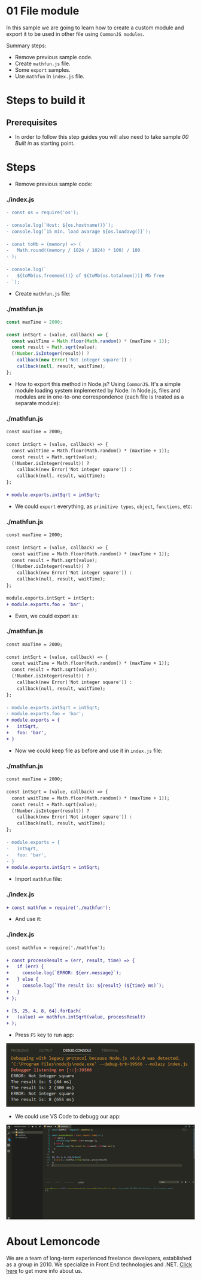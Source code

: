 # 01 File module

In this sample we are going to learn how to create a custom module and export it to be used in other file using `CommonJS modules`.

Summary steps:

- Remove previous sample code.
- Create `mathfun.js` file.
- Some `export` samples.
- Use `mathfun` in `index.js` file.

# Steps to build it

## Prerequisites

- In order to follow this step guides you will also need to take sample _00 Built in_ as starting point.

# Steps

- Remove previous sample code:

### ./index.js

```diff
- const os = require('os');

- console.log(`Host: ${os.hostname()}`);
- console.log(`15 min. load avarage ${os.loadavg()}`);

- const toMb = (memory) => (
-   Math.round((memory / 1024 / 1024) * 100) / 100
- );

- console.log(`
-   ${toMb(os.freemem())} of ${toMb(os.totalmem())} Mb free
- `);

```

- Create `mathfun.js` file:

### ./mathfun.js

```javascript
const maxTime = 2000;

const intSqrt = (value, callback) => {
  const waitTime = Math.floor(Math.random() * (maxTime + 1));
  const result = Math.sqrt(value);
  (!Number.isInteger(result)) ?
    callback(new Error('Not integer square')) :
    callback(null, result, waitTime);
};

```

- How to export this method in Node.js? Using `CommonJS`. It's a simple module loading system implemented by Node. In Node.js, files and modules are in one-to-one correspondence (each file is treated as a separate module):

### ./mathfun.js

```diff
const maxTime = 2000;

const intSqrt = (value, callback) => {
  const waitTime = Math.floor(Math.random() * (maxTime + 1));
  const result = Math.sqrt(value);
  (!Number.isInteger(result)) ?
    callback(new Error('Not integer square')) :
    callback(null, result, waitTime);
};

+ module.exports.intSqrt = intSqrt;

```

- We could `export` everything, as `primitive types`, `object`, `functions`, etc:

### ./mathfun.js

```diff
const maxTime = 2000;

const intSqrt = (value, callback) => {
  const waitTime = Math.floor(Math.random() * (maxTime + 1));
  const result = Math.sqrt(value);
  (!Number.isInteger(result)) ?
    callback(new Error('Not integer square')) :
    callback(null, result, waitTime);
};

module.exports.intSqrt = intSqrt;
+ module.exports.foo = 'bar';

```

- Even, we could export as:

### ./mathfun.js

```diff
const maxTime = 2000;

const intSqrt = (value, callback) => {
  const waitTime = Math.floor(Math.random() * (maxTime + 1));
  const result = Math.sqrt(value);
  (!Number.isInteger(result)) ?
    callback(new Error('Not integer square')) :
    callback(null, result, waitTime);
};

- module.exports.intSqrt = intSqrt;
- module.exports.foo = 'bar';
+ module.exports = {
+   intSqrt,
+   foo: 'bar',
+ }

```

- Now we could keep file as before and use it in `index.js` file:

### ./mathfun.js

```diff
const maxTime = 2000;

const intSqrt = (value, callback) => {
  const waitTime = Math.floor(Math.random() * (maxTime + 1));
  const result = Math.sqrt(value);
  (!Number.isInteger(result)) ?
    callback(new Error('Not integer square')) :
    callback(null, result, waitTime);
};

- module.exports = {
-   intSqrt,
-   foo: 'bar',
- }
+ module.exports.intSqrt = intSqrt;

```

- Import `mathfun` file:

### ./index.js

```diff
+ const mathfun = require('./mathfun');

```

- And use it:

### ./index.js

```diff
const mathfun = require('./mathfun');

+ const processResult = (err, result, time) => {
+   if (err) {
+     console.log(`ERROR: ${err.message}`);
+   } else {
+     console.log(`The result is: ${result} (${time} ms)`);
+   }
+ };

+ [5, 25, 4, 8, 64].forEach(
+   (value) => mathfun.intSqrt(value, processResult)
+ );

```

- Press `F5` key to run app:

![run app](../../99%20Resources/01%20Modules/01%20File%20module/run%20app.png)

- We could use VS Code to debugg our app:

![debugging](../../99%20Resources/01%20Modules/01%20File%20module/debugging.gif)

# About Lemoncode

We are a team of long-term experienced freelance developers, established as a group in 2010.
We specialize in Front End technologies and .NET. [Click here](http://lemoncode.net/services/en/#en-home) to get more info about us.
